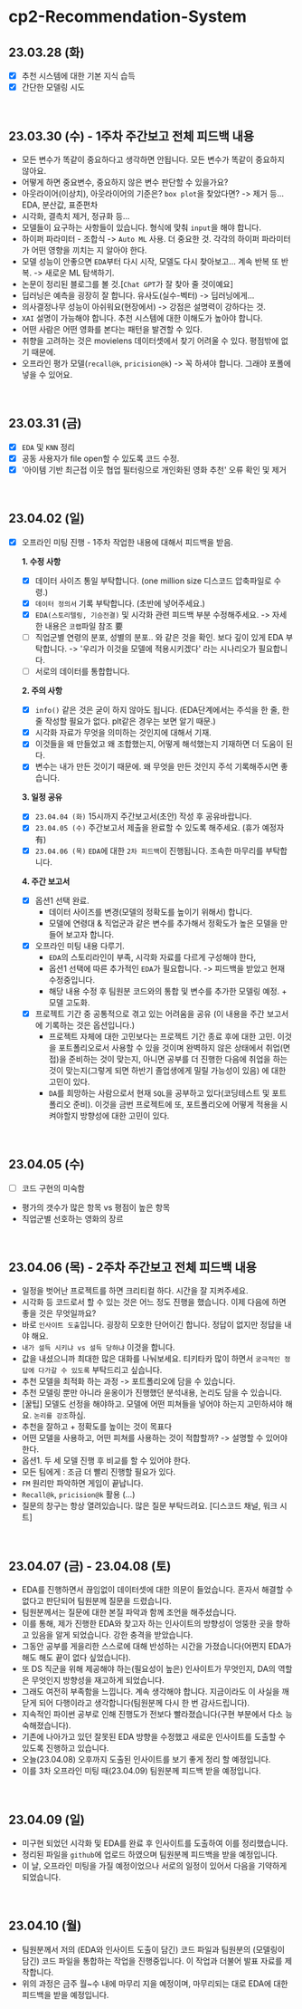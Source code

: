 # cp2-Recommendation-System

## 23.03.28 (화)
- [x] 추천 시스템에 대한 기본 지식 습득
- [x] 간단한 모델링 시도

<br/>

## 23.03.30 (수) - 1주차 주간보고 전체 피드백 내용
- 모든 변수가 똑같이 중요하다고 생각하면 안됩니다. 모든 변수가 똑같이 중요하지 않아요.
- 어떻게 하면 중요변수, 중요하지 않은 변수 판단할 수 있을가요?
- 아웃라이어(이상치), 아웃라이어의 기준은? `box plot`을 찾았다면? -> 제거 등... EDA, 분산값, 표준편차
- 시각화, 결측치 제거, 정규화 등...
- 모델들이 요구하는 사항들이 있습니다. 형식에 맞춰 `input`을 해야 합니다.
- 하이퍼 파라미터 - 조합식 -> `Auto ML` 사용. 더 중요한 것. 각각의 하이퍼 파라미터가 어떤 영향을 끼치는 지 알아야 한다.
- 모델 성능이 안좋으면 `EDA`부터 다시 시작, 모델도 다시 찾아보고... 계속 반복 또 반복. -> 새로운 ML 탐색하기.
- 논문이 정리된 블로그를 볼 것.[`Chat GPT`가 잘 찾아 줄 것이예요]
- 딥러닝은 예측을 굉장히 잘 합니다. 유사도(실수-벡터) -> 딥러닝에게...
- 의사결정나무 성능이 아쉬워요(현장에서) -> 강점은 설명력이 강하다는 것.
- `XAI` 설명이 가능해야 합니다. 추천 시스템에 대한 이해도가 높아야 합니다. 
- 어떤 사람은 어떤 영화를 본다는 패턴을 발견할 수 있다.
- 취향을 고려하는 것은 movielens 데이터셋에서 찾기 어려울 수 있다. 평점밖에 없기 때문에.
- 오프라인 평가 모델(`recall@k`, `pricision@k`) -> 꼭 하셔야 합니다. 그래야 포폴에 넣을 수 있어요.

<br/>

## 23.03.31 (금)
- [x] `EDA` 및 `KNN` 정리
- [x] 공동 사용자가 file open할 수 있도록 코드 수정.
- [x] '아이템 기반 최근접 이웃 협업 필터링으로 개인화된 영화 추천' 오류 확인 및 제거

<br/>

## 23.04.02 (일)
- [x] 오프라인 미팅 진행 - 1주차 작업한 내용에 대해서 피드백을 받음.

  **1. 수정 사항**
  - [x] 데이터 사이즈 통일 부탁합니다. (one million size 디스코드 압축파일로 수령.)
  - [x] `데이터 정의서` 기록 부탁합니다. (초반에 넣어주세요.)
  - [x] `EDA(스토리텔링, 기승전결)` 및 시각화 관련 피드백 부분 수정해주세요. -> 자세한 내용은 `코랩`파일 참조 要
  - [ ] 직업군별 연령의 분포, 성별의 분포.. 와 같은 것을 확인. 보다 깊이 있게 EDA 부탁합니다. -> '우리가 이것을 모델에 적용시키겠다' 라는 시나리오가 필요합니다.
  - [ ] 서로의 데이터를 통합합니다.
    
  **2. 주의 사항**
  - [x] `info()` 같은 것은 굳이 하지 않아도 됩니다. (EDA단계에서는 주석을 한 줄, 한 줄 작성할 필요가 없다. plt같은 경우는 보면 알기 때문.)
  - [x] 시각화 자료가 무엇을 의미하는 것인지에 대해서 기재.
  - [x] 이것들을 왜 만들었고 왜 조합했는지, 어떻게 해석했는지 기재하면 더 도움이 된다.
  - [x] 변수는 내가 만든 것이기 때문에. 왜 무엇을 만든 것인지 주석 기록해주시면 좋습니다.
     
  **3. 일정 공유**
  - [x] `23.04.04 (화)` 15시까지 주간보고서(초안) 작성 후 공유바랍니다.
  - [x] `23.04.05 (수)` 주간보고서 제출을 완료할 수 있도록 해주세요. (휴가 예정자 有)
  - [x] `23.04.06 (목)` `EDA`에 대한 `2차 피드백`이 진행됩니다. 조속한 마무리를 부탁합니다.

  **4. 주간 보고서**
  - [x] 옵션1 선택 완료.
    - 데이터 사이즈를 변경(모델의 정확도를 높이기 위해서) 합니다.
    - 모델에 연령대 & 직업군과 같은 변수를 추가해서 정확도가 높은 모델을 만들어 보고자 합니다.
  - [x] 오프라인 미팅 내용 다루기. 
    - `EDA`의 스토리라인이 부족, 시각화 자료를 다르게 구성해야 한다, 
    - 옵션1 선택에 따른 추가적인 `EDA`가 필요합니다. -> 피드백을 받았고 현재 수정중입니다. 
    - 해당 내용 수정 후 팀원분 코드와의 통합 및 변수를 추가한 모델링 예정. + 모델 고도화.
  - [x] 프로젝트 기간 중 공통적으로 겪고 있는 어려움을 공유 (이 내용을 주간 보고서에 기록하는 것은 옵션입니다.)
    - 프로젝트 자체에 대한 고민보다는 프로젝트 기간 종료 후에 대한 고민. 이것을 포트폴리오로서 사용할 수 있을 것이며 완벽하지 않은 상태에서 취업(면접)을 준비하는 것이 맞는지, 아니면 공부를 더 진행한 다음에 취업을 하는 것이 맞는지(그렇게 되면 하반기 졸업생에게 밀릴 가능성이 있음) 에 대한 고민이 있다. 
    - `DA`를 희망하는 사람으로서 현재 `SQL`을 공부하고 있다(코딩테스트 및 포트폴리오 준비). 이것을 금번 프로젝트에 또, 포트폴리오에 어떻게 적용을 시켜야할지 방향성에 대한 고민이 있다.

<br/>

## 23.04.05 (수)
- [ ] 코드 구현의 미숙함
 - 평가의 갯수가 많은 항목 vs 평점이 높은 항목
 - 직업군별 선호하는 영화의 장르
 
 <br/>
 
 ## 23.04.06 (목) - 2주차 주간보고 전체 피드백 내용
 - 일정을 벗어난 프로젝트를 하면 크리티컬 하다. 시간을 잘 지켜주세요.
 - 시각화 등 코드로서 할 수 있는 것은 어느 정도 진행을 했습니다. 이제 다음에 하면 좋을 것은 무엇일까요?
 - 바로 `인사이트 도출`입니다. 굉장히 모호한 단어이긴 합니다. 정답이 없지만 정답을 내야 해요. 
 - `내가 설득 시키냐 vs 설득 당하냐` 이것을 합니다.
 - 값을 내셨으니까 최대한 많은 대화를 나눠보세요. 티키타카 많이 하면서 `궁극적인 정답에 다가갈 수 있도록` 부탁드리고 싶습니다.
 - 추천 모델을 최적화 하는 과정 -> 포트폴리오에 담을 수 있습니다.
 - 추천 모델링 뿐만 아니라 윤옹이가 진행했던 분석내용, 논리도 담을 수 있습니다.
 - [꿀팁] 모델도 선정을 해야하고. 모델에 어떤 피쳐들을 넣어야 하는지 고민하셔야 해요. `논리를 강조`하심.
 - 추천을 잘하고 + 정확도를 높이는 것이 목표다
 - 어떤 모델을 사용하고, 어떤 피쳐를 사용하는 것이 적합할까? -> 설명할 수 있어야 한다.
 - 옵션1. 두 세 모델 진행 후 비교를 할 수 있어야 한다.
 - 모든 팀에게 : 조금 더 빨리 진행할 필요가 있다.
 - `FM` 원리만 파악하면 게임이 끝납니다.
 - `Recall@k`, `pricision@k` 활용 (...)
 - 질문의 창구는 항상 열려있습니다. 많은 질문 부탁드려요. [디스코드 채널, 워크 시트]
 
 <br/>

## 23.04.07 (금) - 23.04.08 (토)
- EDA를 진행하면서 끊임없이 데이터셋에 대한 의문이 들었습니다. 혼자서 해결할 수 없다고 판단되어 팀원분께 질문을 드렸습니다.
- 팀원분께서는 질문에 대한 본질 파악과 함께 조언을 해주셨습니다. 
- 이를 통해, 제가 진행한 EDA와 찾고자 하는 인사이트의 방향성이 엉뚱한 곳을 향하고 있음을 알게 되었습니다. 강한 충격을 받았습니다.
- 그동안 공부를 게을리한 스스로에 대해 반성하는 시간을 가졌습니다(어쩐지 EDA가 해도 해도 끝이 없다 싶었습니다). 
- 또 DS 직군을 위해 제공해야 하는(필요성이 높은) 인사이트가 무엇인지, DA의 역할은 무엇인지 방향성을 재고하게 되었습니다.
- 그래도 여전히 부족함을 느낍니다. 계속 생각해야 합니다. 지금이라도 이 사실을 깨닫게 되어 다행이라고 생각합니다(팀원분께 다시 한 번 감사드립니다).
- 지속적인 파이썬 공부로 인해 진행도가 전보다 빨라졌습니다(구현 부분에서 다소 능숙해졌습니다).
- 기존에 나아가고 있던 잘못된 EDA 방향을 수정했고 새로운 인사이트를 도출할 수 있도록 진행하고 있습니다.
- 오늘(23.04.08) 오후까지 도출된 인사이트를 보기 좋게 정리 할 예정입니다.
- 이를 3차 오프라인 미팅 때(23.04.09) 팀원분께 피드백 받을 예정입니다.
 
 <br/>
 
## 23.04.09 (일)
- 미구현 되었던 시각화 및 EDA를 완료 후 인사이트를 도출하여 이를 정리했습니다.
- 정리된 파일을 `github`에 업로드 하였으며 팀원분께 피드백을 받을 예정입니다.
- 이 날, 오프라인 미팅을 가질 예정이었으나 서로의 일정이 있어서 다음을 기약하게 되었습니다.


 <br/>

## 23.04.10 (월)
- 팀원분께서 저의 (EDA와 인사이트 도출이 담긴) 코드 파일과 팀원분의 (모델링이 담긴) 코드 파일을 통합하는 작업을 진행중입니다. 이 작업과 더불어 발표 자료를 제작합니다.
- 위의 과정은 금주 월~수 내에 마무리 지을 예정이며, 마무리되는 대로 EDA에 대한 피드백을 받을 예정입니다.
